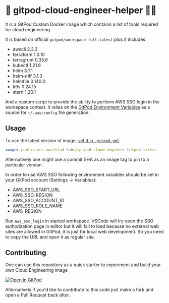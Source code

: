 # 👷 gitpod-cloud-engineer-helper 👷‍♂️

It is a GitPod Custom Docker image which contains a list of tools required for cloud engineering.

It is based on official `gitpod/workspace-full:latest` plus it includes:
* awscli 2.3.3
* terraform 1.0.10
* terragrunt 0.35.6
* kubectl 1.21.6
* helm 3.7.1
* helm-diff 3.1.3
* helmfile 0.140.0
* k9s 0.24.15
* stern 1.20.1

And a custom script to provide the ability to perform AWS SSO login in the workspace context. It relies on the [GitPod Environment Variables](https://www.gitpod.io/docs/environment-variables) as a source for `~/.aws/config` file generation.

## Usage

To use the latest version of image, [set it in `.gitpod.yml`](https://www.gitpod.io/docs/42_config_docker/):

```yaml
image: public.ecr.aws/vlad-labs/gitpod-cloud-engineer-helper:latest
```

Alternatively one might use a commit SHA as an image tag to pin to a particular version.


In order to use AWS SSO following environment varaibles should be set in your GitPod account (Settings -> Variables):
* AWS_SSO_START_URL
* AWS_SSO_REGION
* AWS_SSO_ACCOUNT_ID
* AWS_SSO_ROLE_NAME
* AWS_REGION

Run `aws_sso_login` in started workspace. VSCode will try open the SSO authorization page in editor but it will fail to load because no external web sites are allowed in GitPod, it is just for local web development. So you need to copy the URL and open it as regular site.


## Contributing

One can use this repository as a quick starter to experiment and build your own Cloud Engineering image

[![Open in GitPod](https://gitpod.io/button/open-in-gitpod.svg)](https://gitpod.io#https://github.com/vlad-labs/gitpod-cloud-engineer-helper)

Alternatively if you'd like to contribute to this code just make a fork and open a Pull Request back after.